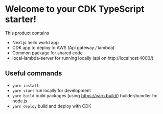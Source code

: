 # Welcome to your CDK TypeScript starter!

This product contains

- Next.js hello world app
- CDK app to deploy to AWS (Api gateway / lambda)
- Common package for shared code
- local-lambda-server for running locally (api on http://localhost:4000/)

## Useful commands

- `yarn install`
- `yarn start` run locally for development
- `yarn build` build packages (using https://yarn.build/) builder/bundler for node.js
- `yarn deploy` build and deploy with CDK
